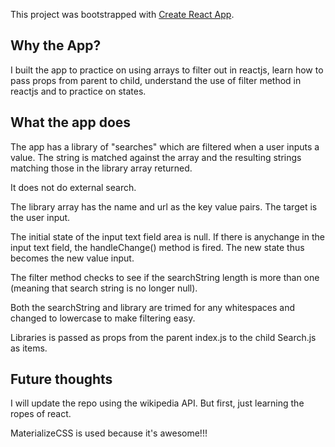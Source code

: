 This project was bootstrapped with [Create React App](https://github.com/facebookincubator/create-react-app).

## Why the App?

I built the app to practice on using arrays to filter out in reactjs, learn how to pass props from parent to child, understand the use of filter method in reactjs and to practice on states.

## What the app does

The app has a library of "searches" which are filtered when a user inputs a value. The string is matched against the array and the resulting strings matching those in the library array returned.

It does not do external search.

The library array has the name and url as the key value pairs. The target is the user input.

The initial state of the input text field area is null. If there is anychange in the input text field, the handleChange() method is fired. The new state thus becomes the new value input.

The filter method checks to see if the searchString length is more than one (meaning that search string is no longer null). 

Both the searchString and library are trimed for any whitespaces and changed to lowercase to make filtering easy.

Libraries is passed as props from the parent index.js to the child Search.js as items.

## Future thoughts

I will update the repo using the wikipedia API. But first, just learning the ropes of react.

MaterializeCSS is used because it's awesome!!!

